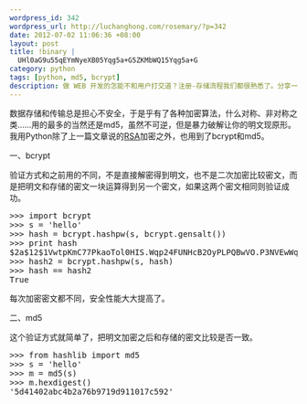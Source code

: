 ```yaml
--- 
wordpress_id: 342
wordpress_url: http://luchanghong.com/rosemary/?p=342
date: 2012-07-02 11:06:36 +08:00
layout: post
title: !binary |
  UHl0aG9u55qEYmNyeXB05Yqg5a+G5ZKMbWQ15Yqg5a+G
category: python
tags: [python, md5, bcrypt]
description: 做 WEB 开发的怎能不和用户打交道？注册-存储流程我们都很熟悉了。分享一下我用过的两种加密方法：md5 、bcrypt 。
---
```

数据存储和传输总是担心不安全，于是乎有了各种加密算法，什么对称、非对称之类……用的最多的当然还是md5，虽然不可逆，但是暴力破解让你的明文现原形。我用Python除了上一篇文章说的<a title="python下RSA加密解密以及跨平台问题" href="http://luchanghong.com/rosemary/?p=333">RSA</a>加密之外，也用到了bcrypt和md5。

一、bcrypt

验证方式和之前用的不同，不是直接解密得到明文，也不是二次加密比较密文，而是把明文和存储的密文一块运算得到另一个密文，如果这两个密文相同则验证成功。
<pre class="prettyprint">
&gt;&gt;&gt; import bcrypt
&gt;&gt;&gt; s = 'hello'
&gt;&gt;&gt; hash = bcrypt.hashpw(s, bcrypt.gensalt())
&gt;&gt;&gt; print hash
$2a$12$1VwtpKmC77PkaoTol0HIS.Wqp24FUNHcB2OyPLPQBwVO.P3NVEwWq
&gt;&gt;&gt; hash2 = bcrypt.hashpw(s, hash)
&gt;&gt;&gt; hash == hash2
True
</pre>
每次加密密文都不同，安全性能大大提高了。

二、md5

这个验证方式就简单了，把明文加密之后和存储的密文比较是否一致。
<pre class="prettyprint">
&gt;&gt;&gt; from hashlib import md5
&gt;&gt;&gt; s = 'hello'
&gt;&gt;&gt; m = md5(s)
&gt;&gt;&gt; m.hexdigest()
'5d41402abc4b2a76b9719d911017c592'
</pre>
&nbsp;
